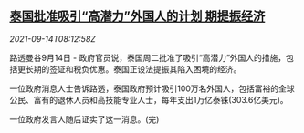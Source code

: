 <!--1631608263000-->
[泰国批准吸引“高潜力”外国人的计划 期提振经济](https://cn.reuters.com/article/thailand-talent-plan-0914-idCNKBS2GA0LP)
------

<div><i>2021-09-14T08:12:58Z</i></div><p>路透曼谷9月14日 - 政府官员说，泰国周二批准了吸引“高潜力”外国人的措施，包括更长期的签证和税负优惠。泰国正设法提振其陷入困境的经济。</p><p>一位政府消息人士告诉路透，泰国政府预计吸引100万名外国人，包括富裕的全球公民、富有的退休人员和高技能专业人士，每年支出1万亿泰铢(303.6亿美元)。</p><p>一位政府发言人随后证实了这一消息。(完)</p>
